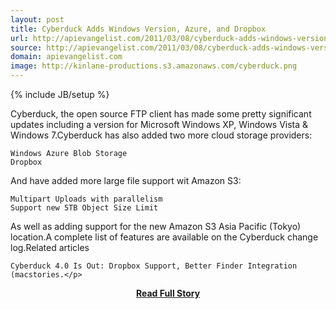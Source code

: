 ```yaml
---
layout: post
title: Cyberduck Adds Windows Version, Azure, and Dropbox
url: http://apievangelist.com/2011/03/08/cyberduck-adds-windows-version-azure-and-dropbox/
source: http://apievangelist.com/2011/03/08/cyberduck-adds-windows-version-azure-and-dropbox/
domain: apievangelist.com
image: http://kinlane-productions.s3.amazonaws.com/cyberduck.png
---
```

{% include JB/setup %}<p>Cyberduck, the open source FTP client has made some pretty significant updates including a version for Microsoft Windows XP, Windows Vista &amp; Windows 7.Cyberduck has also added two more cloud storage providers:

	Windows Azure Blob Storage
	Dropbox

And have added more large file support wit Amazon S3:

	Multipart Uploads with parallelism
	Support new 5TB Object Size Limit

As well as adding support for the new Amazon S3 Asia Pacific (Tokyo) location.A complete list of features are available on the Cyberduck change log.Related articles

	Cyberduck 4.0 Is Out: Dropbox Support, Better Finder Integration (macstories.</p>
<center><p><a href="http://apievangelist.com/2011/03/08/cyberduck-adds-windows-version-azure-and-dropbox/" style='padding:25px; font-sze:18px; font-weight: bold;'>Read Full Story</a></p></center>
